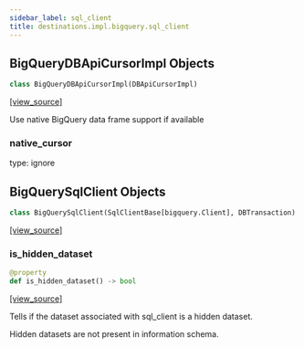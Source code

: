 ```yaml
---
sidebar_label: sql_client
title: destinations.impl.bigquery.sql_client
---
```


## BigQueryDBApiCursorImpl Objects

```python
class BigQueryDBApiCursorImpl(DBApiCursorImpl)
```

[[view_source]](https://github.com/dlt-hub/dlt/blob/e9c9ecfa8a644fdb516dd74aabca3bf75bafb154/dlt/destinations/impl/bigquery/sql_client.py#L43)

Use native BigQuery data frame support if available

### native\_cursor

type: ignore

## BigQuerySqlClient Objects

```python
class BigQuerySqlClient(SqlClientBase[bigquery.Client], DBTransaction)
```

[[view_source]](https://github.com/dlt-hub/dlt/blob/e9c9ecfa8a644fdb516dd74aabca3bf75bafb154/dlt/destinations/impl/bigquery/sql_client.py#L75)

### is\_hidden\_dataset

```python
@property
def is_hidden_dataset() -> bool
```

[[view_source]](https://github.com/dlt-hub/dlt/blob/e9c9ecfa8a644fdb516dd74aabca3bf75bafb154/dlt/destinations/impl/bigquery/sql_client.py#L251)

Tells if the dataset associated with sql_client is a hidden dataset.

Hidden datasets are not present in information schema.

